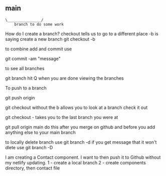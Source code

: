 ## main

    \_______________/
        branch to do some work

How do I create a branch?
checkout tells us to go to a different place
-b is saying create a new branch
git checkout -b <name of your branch>

to combine add and commit use

git commit -am "message"

to see all branches

git branch
hit Q when you are done viewing the branches

To push to a branch

git push origin <branch name>

git checkout <branch name> without the b allows you to look at a branch check it out

git checkout -
takes you to the last branch you were at

git pull origin main
do this after you merge on github and before you add anything else to your main branch

to locally delete branch use
git branch -d <name of branch>
if you get message that it won't dlete use
git branch -D <name of branch>

I am creating a Contact component. I want to then push it to Github without my netlify updating.
1 - create a local branch
2 - create components directory, then contact file
